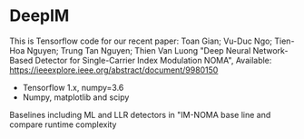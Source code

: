 # DeepIM
This is Tensorflow code for our recent paper: 
Toan Gian; Vu-Duc Ngo; Tien-Hoa Nguyen; Trung Tan Nguyen; Thien Van Luong "Deep Neural Network-Based Detector for Single-Carrier Index Modulation NOMA", Available: https://ieeexplore.ieee.org/abstract/document/9980150


- Tensorflow 1.x, numpy=3.6
- Numpy, matplotlib and scipy

Baselines including ML and LLR detectors in "IM-NOMA base line and compare runtime complexity
